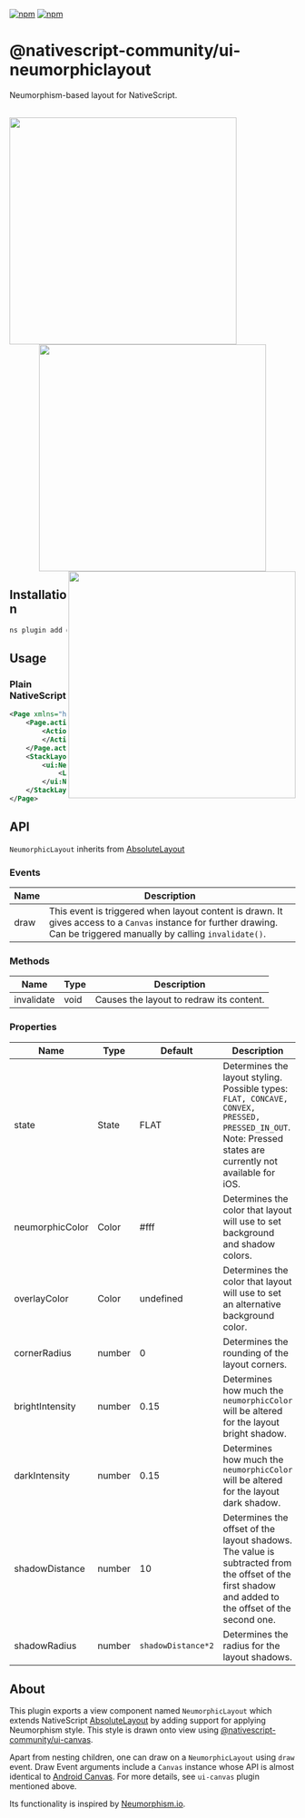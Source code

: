 [![npm](https://img.shields.io/npm/v/@nativescript-community/ui-neumorphiclayout.svg)](https://www.npmjs.com/package/@nativescript-community/ui-neumorphiclayout)
[![npm](https://img.shields.io/npm/dt/@nativescript-community/ui-neumorphiclayout.svg?label=npm%20downloads)](https://www.npmjs.com/package/@nativescript-community/ui-neumorphiclayout)
# @nativescript-community/ui-neumorphiclayout
Neumorphism-based layout for NativeScript.
<br/><br/>
<p align="center">
<img align="left" src="https://raw.githubusercontent.com/DimitrisRK/nativescript-plugins/master/packages/ui-neumorphiclayout/media/preview1.jpg" height="400px"/>
<img src="https://raw.githubusercontent.com/DimitrisRK/nativescript-plugins/master/packages/ui-neumorphiclayout/media/preview2.jpg" height="400px"/>
<img align="right" src="https://raw.githubusercontent.com/DimitrisRK/nativescript-plugins/master/packages/ui-neumorphiclayout/media/preview3.jpg" height="400px"/>
</p>

## Installation

```javascript
ns plugin add @nativescript-community/ui-neumorphiclayout
```

## Usage

### Plain NativeScript
```xml
<Page xmlns="http://schemas.nativescript.org/tns.xsd" xmlns:ui="@nativescript-community/ui-neumorphiclayout" class="page">
    <Page.actionBar>
        <ActionBar title="Neumorphism" icon="" class="action-bar">
        </ActionBar>
    </Page.actionBar>
    <StackLayout class="px-20" backgroundColor="#e0e1e3">
        <ui:NeumorphicLayout width="200" height="200" marginTop="30" neumorphicColor="#e0e1e3" state="CONVEX" cornerRadius="100">
            <Label text="Tap me!" textAlignment="center" width="100%" fontSize="24" color="#6d707d" fontWeight="bold" top="85"/>
        </ui:NeumorphicLayout>
    </StackLayout>
</Page>
```

## API
`NeumorphicLayout` inherits from [AbsoluteLayout](https://docs.nativescript.org/ui-and-styling.html#absolutelayout)
### Events
| Name | Description |
| --- | --- |
| draw | This event is triggered when layout content is drawn. It gives access to a `Canvas` instance for further drawing. Can be triggered manually by calling `invalidate()`. |
### Methods
| Name | Type | Description |
| --- | --- | --- |
| invalidate | void | Causes the layout to redraw its content. |
### Properties
| Name | Type | Default | Description |
| --- | --- | --- | --- |
| state | State | FLAT | Determines the layout styling. Possible types: `FLAT, CONCAVE, CONVEX, PRESSED, PRESSED_IN_OUT`. Note: Pressed states are currently not available for iOS. |
| neumorphicColor | Color | #fff | Determines the color that layout will use to set background and shadow colors. |
| overlayColor | Color | undefined | Determines the color that layout will use to set an alternative background color. |
| cornerRadius | number | 0 | Determines the rounding of the layout corners. |
| brightIntensity | number | 0.15 | Determines how much the `neumorphicColor` will be altered for the layout bright shadow. |
| darkIntensity | number | 0.15 | Determines how much the `neumorphicColor` will be altered for the layout dark shadow. |
| shadowDistance | number | 10 | Determines the offset of the layout shadows. The value is subtracted from the offset of the first shadow and added to the offset of the second one. |
| shadowRadius | number | `shadowDistance*2` | Determines the radius for the layout shadows. |

## About

This plugin exports a view component named `NeumorphicLayout` which extends NativeScript [AbsoluteLayout](https://docs.nativescript.org/ui-and-styling.html#absolutelayout) by adding support for applying Neumorphism style. This style is drawn onto view using [@nativescript-community/ui-canvas](https://www.npmjs.com/package/@nativescript-community/ui-canvas).

Apart from nesting children, one can draw on a `NeumorphicLayout` using `draw` event. Draw Event arguments include a `Canvas` instance whose API is almost identical to [Android Canvas](https://developer.android.com/reference/android/graphics/Canvas). For more details, see `ui-canvas` plugin mentioned above.

Its functionality is inspired by [Neumorphism.io](https://neumorphism.io).
